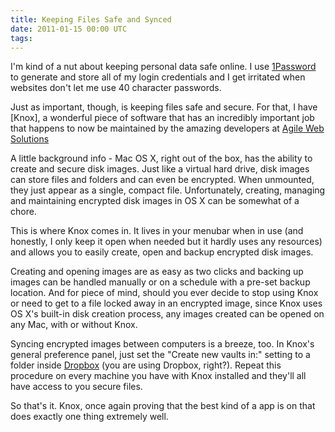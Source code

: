 ```yaml
---
title: Keeping Files Safe and Synced
date: 2011-01-15 00:00 UTC
tags:
---
```


I'm kind of a nut about keeping personal data safe online.  I use [1Password](http://agilewebsolutions.com/onepassword) to generate and store all of my login credentials and I get irritated when websites don't let me use 40 character passwords.

Just as important, though, is keeping files safe and secure.  For that, I have [Knox], a wonderful piece of software that has an incredibly important job that happens to now be maintained by the amazing developers at [Agile Web Solutions](http://agilewebsolutions.com/)

A little background info - Mac OS X, right out of the box, has the ability to create and secure disk images.  Just like a virtual hard drive, disk images can store files and folders and can even be encrypted.  When unmounted, they just appear as a single, compact file.  Unfortunately, creating, managing and maintaining encrypted disk images in OS X can be somewhat of a chore.

This is where Knox comes in.  It lives in your menubar when in use (and honestly, I only keep it open when needed but it hardly uses any resources) and allows you to easily create, open and backup encrypted disk images.

Creating and opening images are as easy as two clicks and backing up images can be handled manually or on a schedule with a pre-set backup location.  And for piece of mind, should you ever decide to stop using Knox or need to get to a file locked away in an encrypted image, since Knox uses OS X's built-in disk creation process, any images created can be opened on any Mac, with or without Knox.

Syncing encrypted images between computers is a breeze, too.  In Knox's general preference panel, just set the "Create new vaults in:" setting to a folder inside [Dropbox](http://db.tt/NEFGdbI) (you are using Dropbox, right?).  Repeat this procedure on every machine you have with Knox installed and they'll all have access to you secure files.

So that's it. Knox, once again proving that the best kind of a app is on that does exactly one thing extremely well.

